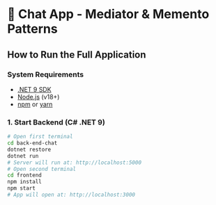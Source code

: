 # 💬 Chat App - Mediator & Memento Patterns

## How to Run the Full Application

### System Requirements
- [.NET 9 SDK](https://dotnet.microsoft.com/download)
- [Node.js](https://nodejs.org/) (v18+)
- [npm](https://www.npmjs.com/) or [yarn](https://yarnpkg.com/)

### 1. Start Backend (C# .NET 9)
```bash
# Open first terminal
cd back-end-chat
dotnet restore
dotnet run
# Server will run at: http://localhost:5000
# Open second terminal
cd frontend
npm install
npm start
# App will open at: http://localhost:3000